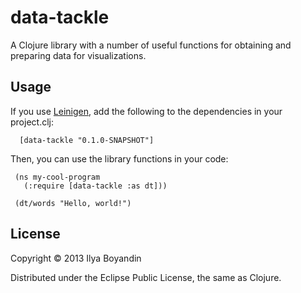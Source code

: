 # data-tackle

A Clojure library with a number of useful functions for obtaining and preparing data for visualizations.

## Usage

If you use [Leinigen](https://github.com/technomancy/leiningen), add the following to the dependencies in your project.clj:

      [data-tackle "0.1.0-SNAPSHOT"]

Then, you can use the library functions in your code:

     (ns my-cool-program
       (:require [data-tackle :as dt]))

     (dt/words "Hello, world!")


## License

Copyright © 2013 Ilya Boyandin

Distributed under the Eclipse Public License, the same as Clojure.
